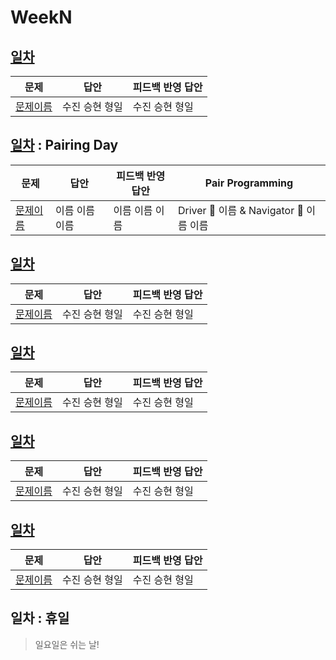# WeekN

## [일차](Day)

| 문제                 | 답안                | 피드백 반영 답안    |
| -------------------- | ------------------- | ------------------- |
| [문제이름](문제링크) | 수진 승현 형일 | 수진 승현 형일 |

## [일차](Day) : Pairing Day

| 문제                 | 답안                | 피드백 반영 답안     | Pair Programming    |
| -------------------- | ------------------- | ------------------- | ------------------- |
| [문제이름](문제링크) | 이름 이름 이름 | 이름 이름 이름 | Driver 🚗 이름 & Navigator 🧭 이름 이름 |

## [일차](Day)

| 문제                 | 답안                | 피드백 반영 답안    |
| -------------------- | ------------------- | ------------------- |
| [문제이름](문제링크) | 수진 승현 형일 | 수진 승현 형일 |

## [일차](Day)

| 문제                 | 답안                | 피드백 반영 답안    |
| -------------------- | ------------------- | ------------------- |
| [문제이름](문제링크) | 수진 승현 형일 | 수진 승현 형일 |

## [일차](Day)

| 문제                 | 답안                | 피드백 반영 답안    |
| -------------------- | ------------------- | ------------------- |
| [문제이름](문제링크) | 수진 승현 형일 | 수진 승현 형일 |

## [일차](Day)

| 문제                 | 답안                | 피드백 반영 답안    |
| -------------------- | ------------------- | ------------------- |
| [문제이름](문제링크) | 수진 승현 형일 | 수진 승현 형일 |

## 일차 : 휴일
> 일요일은 쉬는 날!
